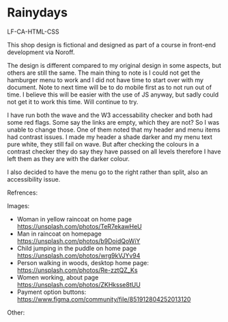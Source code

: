 # Rainydays
 LF-CA-HTML-CSS

This shop design is fictional and designed as part of a course in front-end development via Noroff. 

The design is different compared to my original design in some aspects, but others are still the same.
The main thing to note is I could not get the hamburger menu to work and I did not have time to start over with my document. Note to next time will be to do mobile first as to not run out of time. I believe this will be easier with the use of JS anyway, but sadly could not get it to work this time. Will continue to try. 

I have run both the wave and the W3 accessability checker and both had some red flags. Some say the links are empty, which they are not? So I was unable to change those. 
One of them noted that my header and menu items had contrast issues. I made my header a shade darker and my menu text pure white,  they still fail on wave. But after checking the colours in a contrast checker they do say they have passed on all levels therefore I have left them as they are with the darker colour.

I also decided to have the menu go to the right rather than split, also an accessibility issue. 



Refrences:

Images:
- Woman in yellow raincoat on home page https://unsplash.com/photos/TeR7ekawHeU
- Man in raincoat on homepage https://unsplash.com/photos/b9DoidQoWiY
- Child jumping in the puddle on home page https://unsplash.com/photos/wrg9kVJYv94
- Person walking in woods, desktop home page: https://unsplash.com/photos/Re-zztQZ_Ks
- Women working, about page https://unsplash.com/photos/ZKHksse8tUU
- Payment option buttons: https://www.figma.com/community/file/851912804252013120

Other: